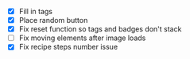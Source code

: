 - [x] Fill in tags
- [x] Place random button
- [x] Fix reset function so tags and badges don't stack
- [ ] Fix moving elements after image loads
- [x] Fix recipe steps number issue
